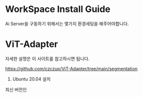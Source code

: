# WorkSpace Install Guide
Ai Server을 구동하기 위해서는 몇가지 환경세팅을 해주어야합니다.

# ViT-Adapter
자세한 설명은 이 사이트를 참고하시면 됩니다.

https://github.com/czczup/ViT-Adapter/tree/main/segmentation

1. Ubuntu 20.04 설치

최신 버전인 